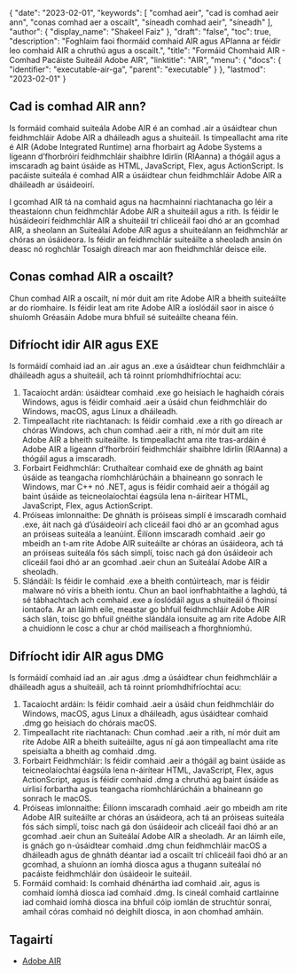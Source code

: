{
  "date": "2023-02-01",
  "keywords": [
"comhad aeir",
"cad is comhad aeir ann",
"conas comhad aer a oscailt",
"síneadh comhad aeir",
"síneadh"
],
  "author": {
    "display_name": "Shakeel Faiz"
},
  "draft": "false",
  "toc": true,
  "description": "Foghlaim faoi fhormáid comhaid AIR agus APIanna ar féidir leo comhaid AIR a chruthú agus a oscailt.",
  "title": "Formáid Chomhaid AIR - Comhad Pacáiste Suiteáil Adobe AIR",
  "linktitle": "AIR",
  "menu": {
    "docs": {
      "identifier": "executable-air-ga",
      "parent": "executable"
}
},
  "lastmod": "2023-02-01"
}

## Cad is comhad AIR ann?

Is formáid comhaid suiteála Adobe AIR é an comhad .air a úsáidtear chun feidhmchláir Adobe AIR a dháileadh agus a shuiteáil. Is timpeallacht ama rite é AIR (Adobe Integrated Runtime) arna fhorbairt ag Adobe Systems a ligeann d’fhorbróirí feidhmchláir shaibhre Idirlín (RIAanna) a thógáil agus a imscaradh ag baint úsáide as HTML, JavaScript, Flex, agus ActionScript. Is pacáiste suiteála é comhad AIR a úsáidtear chun feidhmchláir Adobe AIR a dháileadh ar úsáideoirí.

I gcomhad AIR tá na comhaid agus na hacmhainní riachtanacha go léir a theastaíonn chun feidhmchlár Adobe AIR a shuiteáil agus a rith. Is féidir le húsáideoirí feidhmchlár AIR a shuiteáil trí chliceáil faoi dhó ar an gcomhad AIR, a sheolann an Suiteálaí Adobe AIR agus a shuiteálann an feidhmchlár ar chóras an úsáideora. Is féidir an feidhmchlár suiteáilte a sheoladh ansin ón deasc nó roghchlár Tosaigh díreach mar aon fheidhmchlár deisce eile.

## Conas comhad AIR a oscailt?

Chun comhad AIR a oscailt, ní mór duit am rite Adobe AIR a bheith suiteáilte ar do ríomhaire. Is féidir leat am rite Adobe AIR a íoslódáil saor in aisce ó shuíomh Gréasáin Adobe mura bhfuil sé suiteáilte cheana féin.

## Difríocht idir AIR agus EXE

Is formáidí comhaid iad an .air agus an .exe a úsáidtear chun feidhmchláir a dháileadh agus a shuiteáil, ach tá roinnt príomhdhifríochtaí acu:

1. Tacaíocht ardán: úsáidtear comhaid .exe go heisiach le haghaidh córais Windows, agus is féidir comhaid .aeir a úsáid chun feidhmchláir do Windows, macOS, agus Linux a dháileadh.
2. Timpeallacht rite riachtanach: Is féidir comhaid .exe a rith go díreach ar chóras Windows, ach chun comhad .aeir a rith, ní mór duit am rite Adobe AIR a bheith suiteáilte. Is timpeallacht ama rite tras-ardáin é Adobe AIR a ligeann d’fhorbróirí feidhmchláir shaibhre Idirlín (RIAanna) a thógáil agus a imscaradh.
3. Forbairt Feidhmchlár: Cruthaítear comhaid exe de ghnáth ag baint úsáide as teangacha ríomhchlárúcháin a bhaineann go sonrach le Windows, mar C++ nó .NET, agus is féidir comhaid aeir a thógáil ag baint úsáide as teicneolaíochtaí éagsúla lena n-áirítear HTML, JavaScript, Flex, agus ActionScript.
4. Próiseas imlonnaithe: De ghnáth is próiseas simplí é imscaradh comhaid .exe, áit nach gá d’úsáideoirí ach cliceáil faoi dhó ar an gcomhad agus an próiseas suiteála a leanúint. Éilíonn imscaradh comhaid .aeir go mbeidh an t-am rite Adobe AIR suiteáilte ar chóras an úsáideora, ach tá an próiseas suiteála fós sách simplí, toisc nach gá don úsáideoir ach cliceáil faoi dhó ar an gcomhad .aeir chun an Suiteálaí Adobe AIR a sheoladh.
5. Slándáil: Is féidir le comhaid .exe a bheith contúirteach, mar is féidir malware nó víris a bheith iontu. Chun an baol ionfhabhtaithe a laghdú, tá sé tábhachtach ach comhaid .exe a íoslódáil agus a shuiteáil ó fhoinsí iontaofa. Ar an láimh eile, meastar go bhfuil feidhmchláir Adobe AIR sách slán, toisc go bhfuil gnéithe slándála ionsuite ag am rite Adobe AIR a chuidíonn le cosc a chur ar chód mailíseach a fhorghníomhú.

## Difríocht idir AIR agus DMG

Is formáidí comhaid iad an .air agus .dmg a úsáidtear chun feidhmchláir a dháileadh agus a shuiteáil, ach tá roinnt príomhdhifríochtaí acu:

1. Tacaíocht ardáin: Is féidir comhaid .aeir a úsáid chun feidhmchláir do Windows, macOS, agus Linux a dháileadh, agus úsáidtear comhaid .dmg go heisiach do chórais macOS.
2. Timpeallacht rite riachtanach: Chun comhad .aeir a rith, ní mór duit am rite Adobe AIR a bheith suiteáilte, agus ní gá aon timpeallacht ama rite speisialta a bheith ag comhaid .dmg.
3. Forbairt Feidhmchláir: Is féidir comhaid .aeir a thógáil ag baint úsáide as teicneolaíochtaí éagsúla lena n-áirítear HTML, JavaScript, Flex, agus ActionScript, agus is féidir comhaid .dmg a chruthú ag baint úsáide as uirlisí forbartha agus teangacha ríomhchlárúcháin a bhaineann go sonrach le macOS.
4. Próiseas imlonnaithe: Éilíonn imscaradh comhaid .aeir go mbeidh am rite Adobe AIR suiteáilte ar chóras an úsáideora, ach tá an próiseas suiteála fós sách simplí, toisc nach gá don úsáideoir ach cliceáil faoi dhó ar an gcomhad .aeir chun an Suiteálaí Adobe AIR a sheoladh. Ar an láimh eile, is gnách go n-úsáidtear comhaid .dmg chun feidhmchláir macOS a dháileadh agus de ghnáth déantar iad a oscailt trí chliceáil faoi dhó ar an gcomhad, a shuíonn an íomhá diosca agus a thugann suiteálaí nó pacáiste feidhmchláir don úsáideoir le suiteáil.
5. Formáid comhaid: Is comhaid dhénártha iad comhaid .air, agus is comhaid íomhá diosca iad comhaid .dmg. Is cineál comhaid cartlainne iad comhaid íomhá diosca ina bhfuil cóip iomlán de struchtúr sonraí, amhail córas comhaid nó deighilt diosca, in aon chomhad amháin.

## Tagairtí
* [Adobe AIR](https://ga.wikipedia.org/wiki/Adobe_AIR)


